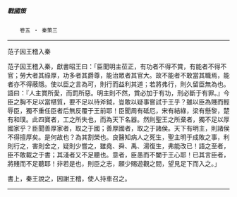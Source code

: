 

##### 戰國策
　　`卷五 ‧ 秦策三`

* * *

范子因王稽入秦

范子因王稽入秦，獻書昭王曰：「臣聞明主莅正，有功者不得不賞，有能者不得不官；勞大者其祿厚，功多者其爵尊，能治眾者其官大。故不能者不敢當其職焉，能者亦不得蔽隱。使以臣之言為可，則行而益利其道；若將弗行，則久留臣無為也。語曰：『人主賞所愛，而罰所惡。明主則不然，賞必加于有功，刑必斷于有罪。』今臣之胸不足以當椹質，要不足以待斧鉞，豈敢以疑事嘗試于王乎？雖以臣為賤而輕辱臣，獨不重任臣者后無反覆于王前耶！臣聞周有砥厄，宋有結綠，梁有懸黎，楚有和璞。此四寶者，工之所失也，而為天下名器。然則聖王之所棄者，獨不足以厚國家乎？臣聞善厚家者，取之于國；善厚國者，取之于諸侯。天下有明主，則諸侯不得擅厚矣。是何故也？為其割榮也。良醫知病人之死生，聖主明于成敗之事，利則行之，害則舍之，疑則少嘗之，雖堯、舜、禹、湯復生，弗能改已！語之至者，臣不敢載之于書；其淺者又不足聽也。意者，臣愚而不闔于王心耶！已其言臣者，將賤而不足聽耶！非若是也，則臣之志，願少賜遊觀之間，望見足下而入之。」

書上，秦王說之，因謝王稽，使人持車召之。

* * *

